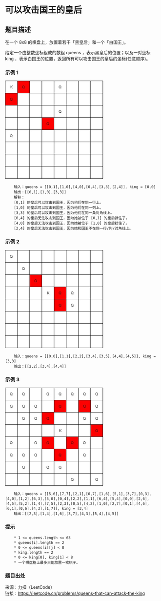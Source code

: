 # 可以攻击国王的皇后

## 题目描述

在一个 8x8 的棋盘上，放置着若干「黑皇后」和一个「白国王」。

给定一个由整数坐标组成的数组 queens ，表示黑皇后的位置；以及一对坐标 king ，表示白国王的位置，返回所有可以攻击国王的皇后的坐标(任意顺序)。

### 示例 1

![棋盘](images/96-diagram-1.jpg "棋盘")

```text
    输入：queens = [[0,1],[1,0],[4,0],[0,4],[3,3],[2,4]], king = [0,0]
    输出：[[0,1],[1,0],[3,3]]
    解释： 
    [0,1] 的皇后可以攻击到国王，因为他们在同一行上。 
    [1,0] 的皇后可以攻击到国王，因为他们在同一列上。 
    [3,3] 的皇后可以攻击到国王，因为他们在同一条对角线上。 
    [0,4] 的皇后无法攻击到国王，因为她被位于 [0,1] 的皇后挡住了。 
    [4,0] 的皇后无法攻击到国王，因为她被位于 [1,0] 的皇后挡住了。 
    [2,4] 的皇后无法攻击到国王，因为她和国王不在同一行/列/对角线上。
```

### 示例 2

![棋盘](images/96-diagram-2.jpg "棋盘")

```text
    输入：queens = [[0,0],[1,1],[2,2],[3,4],[3,5],[4,4],[4,5]], king = [3,3]
    输出：[[2,2],[3,4],[4,4]]
```

### 示例 3

![棋盘](images/96-diagram-3.jpg "棋盘")

```text
    输入：queens = [[5,6],[7,7],[2,1],[0,7],[1,6],[5,1],[3,7],[0,3],[4,0],[1,2],[6,3],[5,0],[0,4],[2,2],[1,1],[6,4],[5,4],[0,0],[2,6],[4,5],[5,2],[1,4],[7,5],[2,3],[0,5],[4,2],[1,0],[2,7],[0,1],[4,6],[6,1],[0,6],[4,3],[1,7]], king = [3,4]
    输出：[[2,3],[1,4],[1,6],[3,7],[4,3],[5,4],[4,5]]
```

### 提示

```text
    * 1 <= queens.length <= 63
    * queens[i].length == 2
    * 0 <= queens[i][j] < 8
    * king.length == 2
    * 0 <= king[0], king[1] < 8
    * 一个棋盘格上最多只能放置一枚棋子。
```

### 题目出处

来源：力扣（LeetCode）  
链接：<https://leetcode.cn/problems/queens-that-can-attack-the-king>
